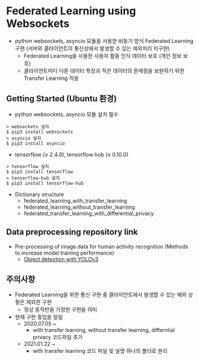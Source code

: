 # Federated Learning using Websockets
- python websockets, asyncio 모듈을 사용한 비동기 방식 Federated Learning 구현 (서버와 클라이언트의 통신상에서 발생할 수 있는 예외처리 미구현)
  - Federated Learning을 사용한 사용자 활동 인식 데이터 보호 (개인 정보 보호)
  - 클라이언트마다 다른 데이터 특징과 적은 데이터의 문제점을 보완하기 위한 Transfer Learning 적용

## Getting Started (Ubuntu 환경)
- python websockets, asyncio 모듈 설치 필수
```
> websockets 설치
$ pip3 install websockets
> asyncio 설치
$ pip3 install asyncio
```
- tensorflow (≥ 2.4.0), tensorflow hub (≥ 0.10.0)
```
> tensorflow 설치
$ pip3 install tensorflow
> tensorflow-hub 설치
$ pip3 install tensorflow-hub
```

- Dictionary structure
  - federated_learning_with_transfer_learning
  - federated_learning_without_transfer_learning
  - federated_transfer_learning_with_differential_privacy

## Data preprocessing repository link
- Pre-processing of image data for human activity recognition (Methods to increase model training performance)
  - [Object detection with YOLOv3](https://github.com/HwangDongJun/object-detection-with-YOLOv3)
  
## 주의사항
- Federated Learning을 위한 통신 구현 중 클라이언트에서 발생할 수 있는 예외 상황은 제외한 구현
  - 정상 동작만을 가정한 구현을 의미
- 현재 구현 중임을 알림
  - 2020.07.05 ~
    - with transfer learning, without transfer learning, differntial privacy 코드파일 추가
  - 2021.01.22 ~
    - with transfer learning 코드 파일 및 설명 하나의 폴더로 분리

